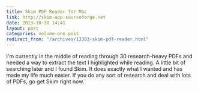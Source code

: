 ```yaml
---
title: Skim PDF Reader for Mac
link: http://skim-app.sourceforge.net
date: 2013-10-30 14:41
layout: post
categories: volume-one post
redirect_from: "/archives/13303-skim-pdf-reader.html"
---
```



I'm currently in the middle of reading through 30 research-heavy PDFs and needed a way to extract the text I highlighted while reading. A little bit of searching later and I found Skim. It does exactly what I wanted and has made my life much easier. If you do any sort of research and deal with lots of PDFs, go get Skim right now.

